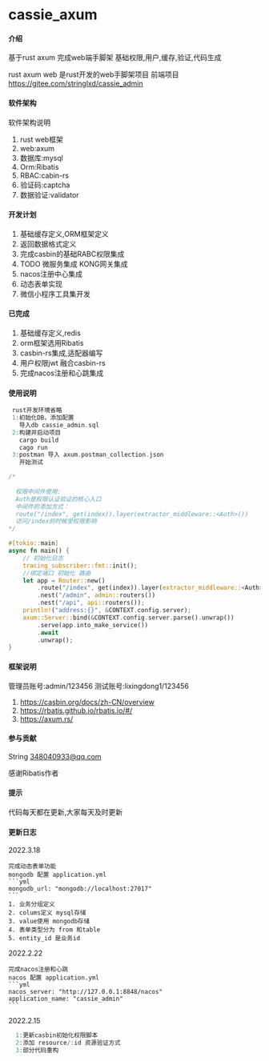 # cassie_axum

#### 介绍
基于rust axum 完成web端手脚架 基础权限,用户,缓存,验证,代码生成

rust axum web 是rust开发的web手脚架项目
前端项目 https://gitee.com/stringlxd/cassie_admin

#### 软件架构

软件架构说明

1. rust web框架
2. web:axum
3. 数据库:mysql
4. Orm:Ribatis
5. RBAC:cabin-rs
6. 验证码:captcha
7. 数据验证:validator

#### 开发计划

1. 基础缓存定义,ORM框架定义
2. 返回数据格式定义
3. 完成casbin的基础RABC权限集成
4. TODO 微服务集成 KONG网关集成
5. nacos注册中心集成
6. 动态表单实现
7. 微信小程序工具集开发

#### 已完成

1. 基础缓存定义,redis
2. orm框架选用Ribatis
3. casbin-rs集成,适配器编写
4. 用户权限jwt 融合casbin-rs
5. 完成nacos注册和心跳集成

#### 使用说明

```rust 
 rust开发环境省略
 1:初始化DB，添加配置
   导入db cassie_admin.sql
 2:构建并启动项目
   cargo build
   cago run
 3:postman 导入 axum.postman_collection.json
   开始测试
```

```rust
/*
  
  权限中间件使用:
  Auth是权限认证验证的核心入口
  中间件的添加方式：
  route("/index", get(index)).layer(extractor_middleware::<Auth>())
  访问/index的时候受权限影响
*/

#[tokio::main]
async fn main() {
    // 初始化日志
    tracing_subscriber::fmt::init();
    //绑定端口 初始化 路由
    let app = Router::new()
        .route("/index", get(index)).layer(extractor_middleware::<Auth>())
        .nest("/admin", admin::routers())
        .nest("/api", api::routers());
    println!("address:{}", &CONTEXT.config.server);
    axum::Server::bind(&CONTEXT.config.server.parse().unwrap())
        .serve(app.into_make_service())
        .await
        .unwrap();
}
```

#### 框架说明
管理员账号:admin/123456
测试账号:lixingdong1/123456
1. https://casbin.org/docs/zh-CN/overview
2. https://rbatis.github.io/rbatis.io/#/
3. https://axum.rs/

#### 参与贡献

String <348040933@qq.com>

感谢Ribatis作者

#### 提示
代码每天都在更新,大家每天及时更新
#### 更新日志


2022.3.18
````````````````````````````````````````````````````````````````
完成动态表单功能
mongodb 配置 application.yml
```yml
mongodb_url: "mongodb://localhost:27017"
```
1. 业务分组定义 
2. colums定义 mysql存储
3. value使用 mongodb存储
4. 表单类型分为 from 和table
5. entity_id 是业务id
````````````````````````````````````````````````````````````````
2022.2.22
``````````````````````````````````````````````````````````````````````
完成nacos注册和心跳
nacos 配置 application.yml
```yml
nacos_server: "http://127.0.0.1:8848/nacos"
application_name: "cassie_admin"
```
``````````````````````````````````````````````````````````````````````````````
2022.2.15
```rust
  1:更新casbin初始化权限脚本
  2:添加 resource/:id 资源验证方式
  3:部分代码重构
```
